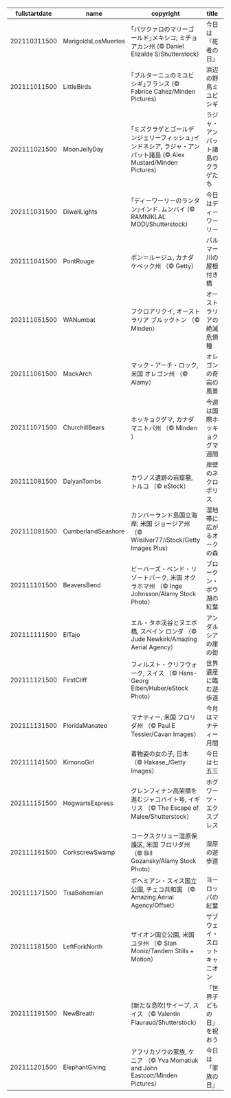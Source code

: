 |fullstartdate|name|copyright|title|image|
|--|--|--|--|--|
202110311500|MarigoldsLosMuertos|｢パツクァロのマリーゴールド｣メキシコ, ミチョアカン州 (© Daniel Elizalde S/Shutterstock)|今日は「死者の日」|![](/ja-JP/2021/11/202110311500MarigoldsLosMuertos.jpg)|
202111011500|LittleBirds|｢ブルターニュのミユビシギ｣フランス (© Fabrice Cahez/Minden Pictures)|浜辺の野鳥ミユビシギ|![](/ja-JP/2021/11/202111011500LittleBirds.jpg)|
202111021500|MoonJellyDay|｢ミズクラゲとゴールデンジェリーフィッシュ｣インドネシア, ラジャ・アンパット諸島  (© Alex Mustard/Minden Pictures)|ラジャ・アンパット諸島のクラゲたち|![](/ja-JP/2021/11/202111021500MoonJellyDay.jpg)|
202111031500|DiwaliLights|｢ディーワーリーのランタン｣インド. ムンバイ  (© RAMNIKLAL MODI/Shutterstock)|今日はディーワーリー|![](/ja-JP/2021/11/202111031500DiwaliLights.jpg)|
202111041500|PontRouge|ポン＝ルージュ,  カナダ ケベック州 （© Getty）|パルマー川の屋根付き橋|![](/ja-JP/2021/11/202111041500PontRouge.jpg)|
202111051500|WANumbat|フクロアリクイ, オーストラリア ブルックトン （© Minden）|オーストラリアの絶滅危惧種|![](/ja-JP/2021/11/202111051500WANumbat.jpg)|
202111061500|MackArch|マック・アーチ・ロック, 米国 オレゴン州 （© Alamy）|オレゴンの奇岩の風景|![](/ja-JP/2021/11/202111061500MackArch.jpg)|
202111071500|ChurchillBears|ホッキョクグマ, カナダ マニトバ州 （© Minden ）|今週は国際ホッキョクグマ週間|![](/ja-JP/2021/11/202111071500ChurchillBears.jpg)|
202111081500|DalyanTombs|カウノス遺跡の岩窟墓,  トルコ （© eStock）|岸壁のネクロポリス|![](/ja-JP/2021/11/202111081500DalyanTombs.jpg)|
202111091500|CumberlandSeashore|カンバーランド島国立海岸, 米国 ジョージア州 （© Wilsilver77/iStock/Getty Images Plus）|湿地帯に広がるオークの森|![](/ja-JP/2021/11/202111091500CumberlandSeashore.jpg)|
202111101500|BeaversBend|ビーバーズ・ベンド・リゾートパーク, 米国 オクラホマ州 （© Inge Johnsson/Alamy Stock Photo）|ブロークン・ボウ湖の紅葉|![](/ja-JP/2021/11/202111101500BeaversBend.jpg)|
202111111500|ElTajo|エル・タホ渓谷とヌエボ橋, スペイン ロンダ （© Jude Newkirk/Amazing Aerial Agency）|アンダルシアの崖の街|![](/ja-JP/2021/11/202111111500ElTajo.jpg)|
202111121500|FirstCliff|フィルスト・クリフウォーク, スイス （© Hans-Georg Eiben/Huber/eStock Photo）|世界遺産に臨む遊歩道|![](/ja-JP/2021/11/202111121500FirstCliff.jpg)|
202111131500|FloridaManatee|マナティー, 米国 フロリダ州 （© Paul E Tessier/Cavan Images）|今月はマナティー月間|![](/ja-JP/2021/11/202111131500FloridaManatee.jpg)|
202111141500|KimonoGirl|着物姿の女の子, 日本 （© Hakase_/Getty Images）|今日は七五三|![](/ja-JP/2021/11/202111141500KimonoGirl.jpg)|
202111151500|HogwartsExpress|グレンフィナン高架橋を進むジャコバイト号, イギリス （© The Escape of Malee/Shutterstock）|ホグワーツ・エクスプレス|![](/ja-JP/2021/11/202111151500HogwartsExpress.jpg)|
202111161500|CorkscrewSwamp|コークスクリュー湿原保護区, 米国 フロリダ州 （© Bill Gozansky/Alamy Stock Photo）|湿原の遊歩道|![](/ja-JP/2021/11/202111161500CorkscrewSwamp.jpg)|
202111171500|TisaBohemian|ボヘミアン・スイス国立公園, チェコ共和国 （© Amazing Aerial Agency/Offset）|ヨーロッパの紅葉|![](/ja-JP/2021/11/202111171500TisaBohemian.jpg)|
202111181500|LeftForkNorth|ザイオン国立公園, 米国 ユタ州 （© Stan Moniz/Tandem Stills + Motion）|サブウェイ・スロットキャニオン|![](/ja-JP/2021/11/202111181500LeftForkNorth.jpg)|
202111191500|NewBreath|[新たな息吹]サイープ, スイス （© Valentin Flauraud/Shutterstock）|「世界子どもの日」を祝おう|![](/ja-JP/2021/11/202111191500NewBreath.jpg)|
202111201500|ElephantGiving|アフリカゾウの家族, ケニア （© Yva Momatiuk and John Eastcott/Minden Pictures）|今日は「家族の日」|![](/ja-JP/2021/11/202111201500ElephantGiving.jpg)|
